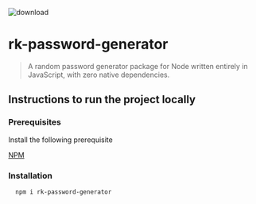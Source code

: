 
![download](https://user-images.githubusercontent.com/59107121/131460080-651a2c3f-cc16-4b2b-85a7-534a60b18a03.png)

# rk-password-generator
> A random password generator package for Node written entirely in JavaScript, with zero native dependencies. 

## Instructions to run the project locally

  
### Prerequisites

Install the following prerequisite

[NPM](https://nodejs.org)

### Installation
```bash
  npm i rk-password-generator
```
